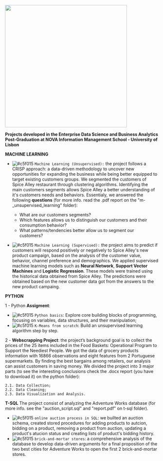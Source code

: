 <img src="https://github.com/AndrePatchy/NOVA-IMS/blob/main/novaimsimage.png?raw=true" width="400" height="400" /> 

**Projects developed in the Enterprise Data Science and Business Analytics Post-Graduation at NOVA Information Management School - University of Lisbon**

**MACHINE LEARNING**

- ![#c5f015](https://via.placeholder.com/15/c5f015/c5f015.png) `Machine Learning (Unsupervised):` the project follows a CRISP approach: a data-driven methodology to uncover new opportunities for expanding the business while being better equipped to target existing customers groups. We segmented the customers of Spice Alley restaurant through clustering algorithms. Identifying the main customers segments allows Spice Alley a better understanding of it's customers needs and behaviors. Essentialy, we answered the following **questions** (for more info. read the .pdf report on the "m-_unsupervised_learning" folder): 
    - What are our customers segments? 
    - Which features allows us to distinguish our customers and their consumption behavior?
    - What patterns/tendencies better allow us to segment our customers? 

- ![#c5f015](https://via.placeholder.com/15/c5f015/c5f015.png) `Machine Learning (Supervised):` the project aims to predict if customers will respond positively or negatively to Spice Alley's new product campaign, based on the analysis of the customer value, behavior, channel preference and demographics. We applied supervised machine learning models such as **Neural Network**, **Support Vector Machines** and **Logistic Regression**. These models were trained using the historical data obtained from Spice Alley. The predictions were obtained based on the new customer data got from the answers to the new product campaing.  

**PYTHON**

1 - Python **Assigment**: 
- ![#c5f015](https://via.placeholder.com/15/c5f015/c5f015.png) `Python basics`: Explore core building blocks of programming, focusing on variables, data structures, and their manipulation;
- ![#c5f015](https://via.placeholder.com/15/c5f015/c5f015.png) `K-Means from scratch`: Build an unsupervised learning algorithm step by step.

2 - **Webscrapping Project**: the project’s background goal is to collect the prices of the 25 items included in the Food Baskets: Operational Program to Support the Neediest People. We got the data of grocery products information with 16866 observations and eight features from 2 Portuguese supermarkets. By finding the best bargains among retailers, our analysis can assist customers in saving money. We divided the project into 3 major parts (to see the interesting conclusions check the .docx report (you have to download it) on the python folder):

    2.1. Data Collection;
    2.2. Data Cleaning;
    2.3. Data Visualization and Analysis.

**T-SQL**
The project consist of analyzing the Adventure Works database (for more info. see the "auction_script.sql" and "report.pdf" on t-sql folder). 

- ![#c5f015](https://via.placeholder.com/15/c5f015/c5f015.png) `online auction process in SQL`: we builted an auction schema, created stored procedures for adding products to autcion, bidding on a product, removing a product from auction, updating a product's atucion status and creating lists of product's bidding history. 
- ![#c5f015](https://via.placeholder.com/15/c5f015/c5f015.png) `brick-and-mortar stores`: a comprehensive analysis of the database to develop data-driven arguments for a final proposition of the two best cities for Adventure Works to open the first 2 brick-and-mortar stores. 
